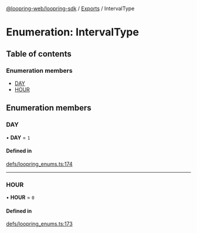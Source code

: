 [@loopring-web/loopring-sdk](../README.md) / [Exports](../modules.md) / IntervalType

# Enumeration: IntervalType

## Table of contents

### Enumeration members

- [DAY](IntervalType.md#day)
- [HOUR](IntervalType.md#hour)

## Enumeration members

### DAY

• **DAY** = `1`

#### Defined in

[defs/loopring_enums.ts:174](https://github.com/Loopring/loopring_sdk/blob/b7df545/src/defs/loopring_enums.ts#L174)

___

### HOUR

• **HOUR** = `0`

#### Defined in

[defs/loopring_enums.ts:173](https://github.com/Loopring/loopring_sdk/blob/b7df545/src/defs/loopring_enums.ts#L173)

